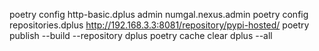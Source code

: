 poetry config http-basic.dplus admin numgal.nexus.admin
poetry config repositories.dplus http://192.168.3.3:8081/repository/pypi-hosted/
poetry publish --build --repository dplus 
poetry cache clear dplus --all
